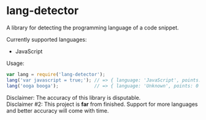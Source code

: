 lang-detector
=====
A library for detecting the programming language of a code snippet.

Currently supported languages:
* JavaScript

Usage:
```JavaScript
var lang = require('lang-detector');
lang('var javascript = true;'); // => { language: 'JavaScript', points: 1 }
lang('ooga booga');             // => { language: 'Unknown', points: 0 }
```

Disclaimer: The accuracy of this library is disputable.<br>
Disclaimer #2: This project is <b>far</b> from finished. Support for more languages and better accuracy will come with time.